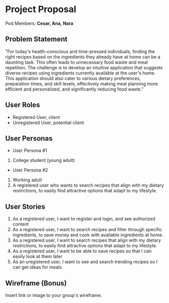 # Project Proposal

Pod Members: **Cesar, Ana, Nara**

## Problem Statement

"For today's health-conscious and time-pressed individuals, finding the right recipes based on the ingredients they already have at home can be a daunting task. This often leads to unnecessary food waste and meal repetition. The challenge is to develop an intuitive application that suggests diverse recipes using ingredients currently available at the user's home. This application should also cater to various dietary preferences, preparation times, and skill levels, effectively making meal planning more efficient and personalized, and significantly reducing food waste."

## User Roles

- Registered User, client
- Unregistered User, potential client

## User Personas

- User Persona #1
1. College student (young adult)

- User Persona #2
1. Working adult
2. A registered user who wants to search recipes that align with my dietary restrictions, to easily find attractive options that adapt to my lifestyle.

## User Stories


1. As a registered user, I want to register and login, and see authorized content 
2. As a registered user, I want to search recipes and filter through specific ingredients, to save money and cook with available ingredients at home.
3. As a registered user, I want to search recipes that align with my dietary restrictions, to easily find attractive options that adapt to my lifestyle.
4. As a registered user, I want to be able to save recipes so that I can easily look at them later
5. As an uregistered user, I want to see and search trending recipes so I can get ideas for meals

## Wireframe (Bonus)

Insert link or image to your group's wireframe. 
